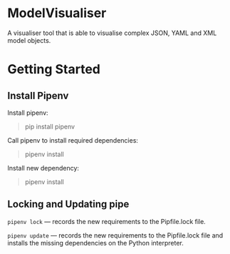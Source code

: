# ModelVisualiser
A visualiser tool that is able to visualise complex JSON, YAML and XML model objects.

# Getting Started

## Install Pipenv

Install pipenv:
> pip install pipenv

Call pipenv to install required dependencies:
> pipenv install

Install new dependency:
> pipenv install <package-name>

## Locking and Updating pipe

`pipenv lock` — records the new requirements to the Pipfile.lock file.

`pipenv update` — records the new requirements to the Pipfile.lock file and installs the missing dependencies on the Python interpreter.
